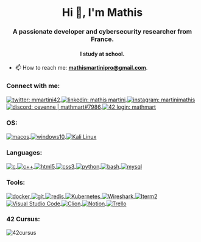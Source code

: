 <h1 align="center">Hi 👋, I'm Mathis</h1>
<h3 align="center">A passionate developer and cybersecurity researcher from France.</h3>
<h4 align="center">I study at<a href="https://www.42lyon.fr/"><img align="center" src="https://img.shields.io/static/v1?style=for-the-badge&message=Lyon&color=000000&logo=42&logoColor=FFFFFF&label=" alt "42Lyon"/></a> school.</h4>


- 📫 How to reach me: **mathismartinipro@gmail.com**.

<h3 align="left">
Connect with me:
</h3>
<p align="left">
	<a href="https://twitter.com/mmartini42" target="_blank">
		<img align="center" src="https://img.shields.io/badge/-TWITTER-00acee?style=for-the-badge&logo=twitter&logoColor=white" alt="twitter: mmartini42"/>
	</
	<a href="https://www.linkedin.com/in/mmartini42/" target="_blank">
		<img align="center" src="https://img.shields.io/badge/-LINKEDIN-0077B5?style=for-the-badge&logo=linkedin&logoColor=white" alt="linkedin: mathis martini"/>
	</a>
	<a href="https://instagram.com/martinimathis" target="_blank">
		<img align="center" src="https://img.shields.io/badge/-INSTAGRAM-C13584?style=for-the-badge&logo=instagram&logoColor=white" alt="instagram: martinimathis"/>
	</a>
	<a href="https://discord.com/" target="_blank">
		<img align="center" src="https://img.shields.io/badge/Discord-cevenne%20%7C%20mathmart%237986-brightgreen?style=for-the-badge&logo=appveyor" alt="discord: cevenne | mathmart#7986"/>
	</a>
  <a href="https://profile.intra.42.fr/users/mathmart/" target="_blank">
		<img align="center" src="https://img.shields.io/badge/-LOGIN:_mathmart-2DD57B?style=for-the-badge&logo=42&logoColor=white" alt="42 login: mathmart"/>
	</a>
</p>

<h3 align="left">
OS:
</h3>
<p align="left">
	<a href="https://www.apple.com/fr/macos/" target="_blank">
		<img align="center" src="https://img.shields.io/badge/-MACOS_BIG_SUR-C13584?style=for-the-badge&logo=apple&logoColor=white" alt="macos"/>
	</a>
  <a href="https://fr.wikipedia.org/wiki/Windows_10" target="_blank">
		<img align="center" src="https://img.shields.io/badge/-WINDOWS_10-00adef?style=for-the-badge&logo=windows&logoColor=white" alt="windows10"/>
	</a>
   <a href="https://www.kali.or)" target="_blank">
		<img align="center" src="https://img.shields.io/static/v1?style=for-the-badge&message=Kali+Linux&color=557C94&logo=Kali+Linux&logoColor=FFFFFF&label=" alt="Kali Linux"/>
	</a>
</p>

<h3 align="left">
Languages:
</h3>
<p align="left">
  <a href="https://www.cprogramming.com/" target="_blank">
		<img align="center" src="https://img.shields.io/badge/-C-A8B9CC?logo=C&style=for-the-badge&logoColor=white" alt="c"/>
	</a>
  <a href="https://www.w3schools.com/cpp/" target="_blank">
		<img align="center" src="https://img.shields.io/badge/-C++-00599C?logo=C%2B%2B&style=for-the-badge&logoColor=white" alt="c++"/>
	</a>
  <a href="https://www.w3.org/html/" target="_blank">
		<img align="center" src="https://img.shields.io/badge/-HTML5-E34F26?logo=HTML5&style=for-the-badge&logoColor=white" alt="html5"/>
	</a>
  <a href="https://www.w3schools.com/css/" target="_blank">
		<img align="center" src="https://img.shields.io/badge/-CSS3-1572B6?logo=CSS3&style=for-the-badge&logoColor=white" alt="css3"/>
	</a>
  <a href="https://www.python.org" target="_blank">
		<img align="center" src="https://img.shields.io/badge/-PYTHON-3776AB?logo=Python&style=for-the-badge&logoColor=white" alt="python"/>
	</a>
  <a href="https://www.gnu.org/software/bash/" target="_blank">
		<img align="center" src="https://img.shields.io/badge/-BASH-4EAA25?logo=GNU%20Bash&style=for-the-badge&logoColor=white" alt="bash"/>
	</a>
  <a href="https://www.mysql.com/" target="_blank">
		<img align="center" src="https://img.shields.io/badge/-MYSQL-4479A1?logo=MySQL&style=for-the-badge&logoColor=white" alt="mysql"/>
	</a>
</p>
<h3 align="left">
Tools:
</h3>
<p>
  <a href="https://www.docker.com/" target="_blank">
		<img align="center" src="https://img.shields.io/badge/-DOCKER-2496ED?logo=Docker&style=for-the-badge&logoColor=white" alt="docker"/>
	</a>
  <a href="https://git-scm.com/" target="_blank">
		<img align="center" src="https://img.shields.io/badge/-GIT-F05032?logo=Git&style=for-the-badge&logoColor=white" alt="git"/>
	</a>
  <a href="https://redis.io/" target="_blank">
		<img align="center" src="https://img.shields.io/badge/-REDIS-DC382D?logo=Redis&style=for-the-badge&logoColor=white" alt="redis"/>
	</a>
   <a href="https://kubernetes.io/" target="_blank">
		<img align="center" src="https://img.shields.io/static/v1?style=for-the-badge&message=Kubernetes&color=326CE5&logo=Kubernetes&logoColor=FFFFFF&label=" alt="Kubernetes"/>
	</a>
  <a href="https://www.wireshark.org" target="_blank">
		<img align="center" src="https://img.shields.io/static/v1?style=for-the-badge&message=Wireshark&color=1679A7&logo=Wireshark&logoColor=FFFFFF&label=)" alt="Wireshark"/>
	</a>
   <a href="https://iterm2.com" target="_blank">
		<img align="center" src="https://img.shields.io/static/v1?style=for-the-badge&message=iTerm2&color=000000&logo=iTerm2&logoColor=FFFFFF&label=" alt="Iterm2"/>
  <a href="https://code.visualstudio.com" target="_blank">
		<img align="center" src="https://img.shields.io/static/v1?style=for-the-badge&message=Visual+Studio+Code&color=007ACC&logo=Visual+Studio+Code&logoColor=FFFFFF&label=" alt="Visual Studio Code"/>
	</a>
	</a>
   <a href="https://www.jetbrains.com/fr-fr/clion/" target="_blank">
		<img align="center" src="https://img.shields.io/static/v1?style=for-the-badge&message=CLion&color=000000&logo=CLion&logoColor=FFFFFF&label=" alt="Clion"/>
	</a>
   <a href="https://www.notion.so/" target="_blank">
		<img align="center" src="https://img.shields.io/static/v1?style=for-the-badge&message=Notion&color=000000&logo=Notion&logoColor=FFFFFF&label=" alt="Notion"/>
	</a>
  <a href="https://trello.com/" target="_blank">
		<img align="center" src="https://img.shields.io/static/v1?style=for-the-badge&message=Trello&color=0052CC&logo=Trello&logoColor=FFFFFF&label=" alt="Trello"/>
	</a>
</p>


<h3 align="left">
42 Cursus:
</h3><!--
<p align="left">
	To see my full cursus: <a href="https://github.com/LoisDuplain/42cursus">42cursus</a>
</p>-->
<img align="center" src="https://badge42.vercel.app/api/v2/cl3w9zs6r005409laqkyvif38/stats?cursusId=21&coalitionId=51" alt="42cursus"/>

<!--
**mmartini42/mmartini42** is a ✨ _special_ ✨ repository because its `README.md` (this file) appears on your GitHub profile.

Here are some ideas to get you started:

- 🔭 I’m currently working on ...
- 🌱 I’m currently learning ...
- 👯 I’m looking to collaborate on ...
- 🤔 I’m looking for help with ...
- 💬 Ask me about ...
- 📫 How to reach me: ...
- 😄 Pronouns: ...
- ⚡ Fun fact: ...
-->
